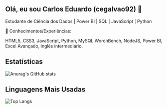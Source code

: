 ## Olá, eu sou Carlos Eduardo (cegalvao92) 👋
Estudante de Ciência dos Dados | Power BI | SQL | JavaScript | Python

🚀 Conhecimentos/Experiências:

HTML5, CSS3, JavaScript, Python, MySQL WorchBench, NodeJS, Power BI, Excel Avançado, inglês intermediário.

## Estatísticas

![Anurag's GitHub stats](https://github-readme-stats.vercel.app/api?username=cegalvao92&show_icons=true&theme=radical)

## Linguagens Mais Usadas

![Top Langs](https://github-readme-stats.vercel.app/api/top-langs/?username=cegalvao92&layout=donut)



<!--
**cegalvao92/cegalvao92** is a ✨ _special_ ✨ repository because its `README.md` (this file) appears on your GitHub profile.

Here are some ideas to get you started:


- 🔭 I’m currently working on ...
- 🌱 I’m currently learning ...
- 👯 I’m looking to collaborate on ...
- 🤔 I’m looking for help with ...
- 💬 Ask me about ...
- 📫 How to reach me: ...
- 😄 Pronouns: ...
- ⚡ Fun fact: ...
-->
